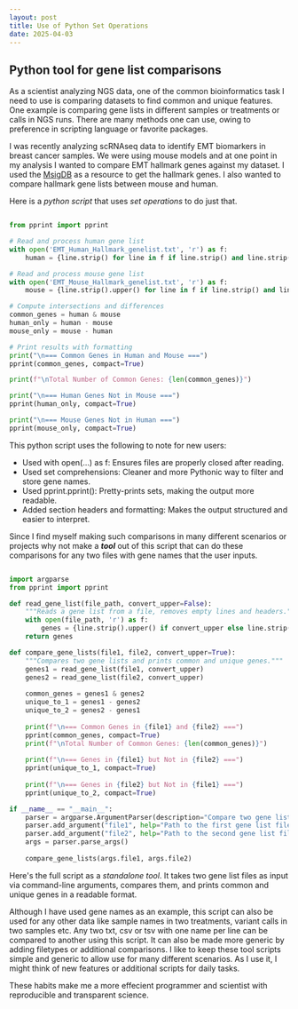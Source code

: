 ```yaml
---
layout: post
title: Use of Python Set Operations 
date: 2025-04-03
---
```


## Python tool for gene list comparisons

As a scientist analyzing NGS data, one of the common bioinformatics task I need to use is comparing datasets to find common and unique features. One example is comparing gene lists in different samples or treatments or calls in NGS runs. There are many methods one can use, owing to preference in scripting language or favorite packages. 

I was recently analyzing scRNAseq data to identify EMT biomarkers in breast cancer samples. We were using mouse models and at one point in my analysis I wanted to compare EMT hallmark genes against my dataset. I used the [MsigDB](https://www.gsea-msigdb.org/gsea/msigdb/human/geneset/HALLMARK_EPITHELIAL_MESENCHYMAL_TRANSITION.html) as a resource to get the hallmark genes. I also wanted to compare hallmark gene lists between mouse and human.  

Here is a *python script* that uses *set operations* to do just that. 


```python

from pprint import pprint

# Read and process human gene list
with open('EMT_Human_Hallmark_genelist.txt', 'r') as f:
    human = {line.strip() for line in f if line.strip() and line.strip() != "GENE_SYMBOLS"}

# Read and process mouse gene list
with open('EMT_Mouse_Hallmark_genelist.txt', 'r') as f:
    mouse = {line.strip().upper() for line in f if line.strip() and line.strip() != "GENE_SYMBOLS"}

# Compute intersections and differences
common_genes = human & mouse
human_only = human - mouse
mouse_only = mouse - human

# Print results with formatting
print("\n=== Common Genes in Human and Mouse ===")
pprint(common_genes, compact=True)

print(f"\nTotal Number of Common Genes: {len(common_genes)}")

print("\n=== Human Genes Not in Mouse ===")
pprint(human_only, compact=True)

print("\n=== Mouse Genes Not in Human ===")
pprint(mouse_only, compact=True)

```

This python script uses the following to note for new users: 
- Used with open(...) as f: Ensures files are properly closed after reading.
- Used set comprehensions: Cleaner and more Pythonic way to filter and store gene names.
- Used pprint.pprint(): Pretty-prints sets, making the output more readable.
- Added section headers and formatting: Makes the output structured and easier to interpret.


Since I find myself making such comparisons in many different scenarios or projects why not make a ***tool*** out of this script that can do these comparisons for any two files with gene names that the user inputs.

```python

import argparse
from pprint import pprint

def read_gene_list(file_path, convert_upper=False):
    """Reads a gene list from a file, removes empty lines and headers."""
    with open(file_path, 'r') as f:
        genes = {line.strip().upper() if convert_upper else line.strip() for line in f if line.strip() and line.strip() != "GENE_SYMBOLS"}
    return genes

def compare_gene_lists(file1, file2, convert_upper=True):
    """Compares two gene lists and prints common and unique genes."""
    genes1 = read_gene_list(file1, convert_upper)
    genes2 = read_gene_list(file2, convert_upper)
    
    common_genes = genes1 & genes2
    unique_to_1 = genes1 - genes2
    unique_to_2 = genes2 - genes1
    
    print(f"\n=== Common Genes in {file1} and {file2} ===")
    pprint(common_genes, compact=True)
    print(f"\nTotal Number of Common Genes: {len(common_genes)}")
    
    print(f"\n=== Genes in {file1} but Not in {file2} ===")
    pprint(unique_to_1, compact=True)
    
    print(f"\n=== Genes in {file2} but Not in {file1} ===")
    pprint(unique_to_2, compact=True)

if __name__ == "__main__":
    parser = argparse.ArgumentParser(description="Compare two gene lists and identify common and unique genes.")
    parser.add_argument("file1", help="Path to the first gene list file")
    parser.add_argument("file2", help="Path to the second gene list file")
    args = parser.parse_args()
    
    compare_gene_lists(args.file1, args.file2)

```

Here's the full script as a *standalone tool*. It takes two gene list files as input via command-line arguments, compares them, and prints common and unique genes in a readable format.

Although I have used gene names as an example, this script can also be used for any other data like sample names in two treatments, variant calls in two samples etc. Any two txt, csv or tsv with one name per line can be compared to another using this script. It can also be made more generic by adding filetypes or additional comparisons. I like to keep these tool scripts simple and generic to allow use for many different scenarios. As I use it, I might think of new features or additional scripts for daily tasks. 

These habits make me a more effecient programmer and scientist with reproducible and transparent science. 

